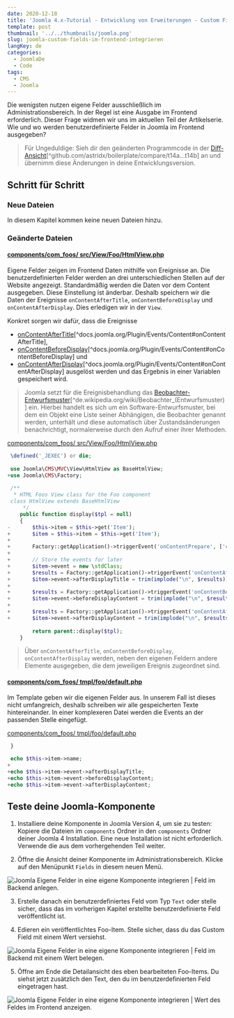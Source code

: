 ```yaml
---
date: 2020-12-18
title: 'Joomla 4.x-Tutorial - Entwicklung von Erweiterungen - Custom Fields (Eigene Felder) im Frontend'
template: post
thumbnail: '../../thumbnails/joomla.png'
slug: joomla-custom-fields-im-frontend-integrieren
langKey: de
categories:
  - JoomlaDe
  - Code
tags:
  - CMS
  - Joomla
---
```


Die wenigsten nutzen eigene Felder ausschließlich im Administrationsbereich. In der Regel ist eine Ausgabe im Frontend erforderlich. Dieser Frage widmen wir uns im aktuellen Teil der Artikelserie. Wie und wo werden benutzerdefinierte Felder in Joomla im Frontend ausgegeben?<!-- \index{Eigene Felder!Frontend} --><!-- \index{Custom Fields!Frontend} -->

> Für Ungeduldige: Sieh dir den geänderten Programmcode in der [Diff-Ansicht](https://github.com/astridx/boilerplate/compare/t14a...t14b)[^github.com/astridx/boilerplate/compare/t14a...t14b] an und übernimm diese Änderungen in deine Entwicklungsversion.

## Schritt für Schritt

### Neue Dateien

In diesem Kapitel kommen keine neuen Dateien hinzu.

### Geänderte Dateien

<!-- prettier-ignore -->
#### [components/com\_foos/ src/View/Foo/HtmlView.php ](https://github.com/astridx/boilerplate/compare/t14a...t14b#diff-02a4c6dd3e5ef61740a32d58e2b6a7fbcbeb430b6b03e3f740934fa296fc0c82)

Eigene Felder zeigen im Frontend Daten mithilfe von Ereignisse an. Die benutzerdefinierten Felder werden an drei unterschiedlichen Stellen auf der Website angezeigt. Standardmäßig werden die Daten vor dem Content ausgegeben. Diese Einstellung ist änderbar. Deshalb speichern wir die Daten der Ereignisse `onContentAfterTitle`, `onContentBeforeDisplay` und `onContentAfterDisplay`. Dies erledigen wir in der `View`.

Konkret sorgen wir dafür, dass die Ereignisse<!-- \index{Ereignis!onContentAfterDisplay} --><!-- \index{Ereignis!onContentBeforeDisplay} --><!-- \index{Ereignis!onContentAfterTitle} --><!-- \index{Event!onContentAfterDisplay} --><!-- \index{Event!onContentBeforeDisplay} --><!-- \index{Event!onContentAfterTitle} -->

- [onContentAfterTitle](https://docs.joomla.org/Plugin/Events/Content#onContentAfterTitle)[^docs.joomla.org/Plugin/Events/Content#onContentAfterTitle],
- [onContentBeforeDisplay](https://docs.joomla.org/Plugin/Events/Content#onContentBeforeDisplay)[^docs.joomla.org/Plugin/Events/Content#onContentBeforeDisplay] und
- [onContentAfterDisplay](https://docs.joomla.org/Plugin/Events/Content#onContentAfterDisplay)[^docs.joomla.org/Plugin/Events/Content#onContentAfterDisplay]
  ausgelöst werden und das Ergebnis in einer Variablen gespeichert wird.

> Joomla setzt für die Ereignisbehandlung das [Beobachter-Entwurfsmuster](https://de.wikipedia.org/wiki/Beobachter_(Entwurfsmuster))[^de.wikipedia.org/wiki/Beobachter_(Entwurfsmuster)] ein. Hierbei handelt es sich um ein Software-Entwurfsmuster, bei dem ein Objekt eine Liste seiner Abhängigen, die Beobachter genannt werden, unterhält und diese automatisch über Zustandsänderungen benachrichtigt, normalerweise durch den Aufruf einer ihrer Methoden.<!-- \index{Entwurfsmuster!Beobachter} -->

[components/com_foos/ src/View/Foo/HtmlView.php ](https://github.com/astridx/boilerplate/blob/54b05b97d53ba27cb0a07f1c3f6ba5aa344e2750/src/components/com_foos/src/View/Foo/HtmlView.php)

```php {diff}
 \defined('_JEXEC') or die;
 
 use Joomla\CMS\MVC\View\HtmlView as BaseHtmlView;
+use Joomla\CMS\Factory;
 
 /**
  * HTML Foos View class for the Foo component
 class HtmlView extends BaseHtmlView
 	 */
 	public function display($tpl = null)
 	{
-		$this->item = $this->get('Item');
+		$item = $this->item = $this->get('Item');
+
+		Factory::getApplication()->triggerEvent('onContentPrepare', ['com_foos.foo', &$item]);
+
+		// Store the events for later
+		$item->event = new \stdClass;
+		$results = Factory::getApplication()->triggerEvent('onContentAfterTitle', ['com_foos.foo', &$item, &$item->params]);
+		$item->event->afterDisplayTitle = trim(implode("\n", $results));
+
+		$results = Factory::getApplication()->triggerEvent('onContentBeforeDisplay', ['com_foos.foo', &$item, &$item->params]);
+		$item->event->beforeDisplayContent = trim(implode("\n", $results));
+
+		$results = Factory::getApplication()->triggerEvent('onContentAfterDisplay', ['com_foos.foo', &$item, &$item->params]);
+		$item->event->afterDisplayContent = trim(implode("\n", $results));
 
 		return parent::display($tpl);
 	}
```

> Über `onContentAfterTitle`, `onContentBeforeDisplay`, `onContentAfterDisplay` werden, neben den eigenen Feldern andere Elemente ausgegeben, die dem jeweiligen Ereignis zugeordnet sind.

<!-- prettier-ignore -->
#### [components/com\_foos/ tmpl/foo/default.php](https://github.com/astridx/boilerplate/compare/t14a...t14b#diff-11c9422cefaceff18372b720bf0e2f8fb05cda454054cd3bc38faf6a39e4f7d6)

Im Template geben wir die eigenen Felder aus. In unserem Fall ist dieses nicht umfangreich, deshalb schreiben wir alle gespeicherten Texte hintereinander. In einer komplexeren Datei werden die Events an der passenden Stelle eingefügt.

[components/com_foos/ tmpl/foo/default.php](https://github.com/astridx/boilerplate/blob/6f52944757be5b7839c787338dc81932d7d25b59/src/components/com_foos/tmpl/foo/default.php)

```php {diff}
 }
 
 echo $this->item->name;
+
+echo $this->item->event->afterDisplayTitle;
+echo $this->item->event->beforeDisplayContent;
+echo $this->item->event->afterDisplayContent;

```

## Teste deine Joomla-Komponente

1. Installiere deine Komponente in Joomla Version 4, um sie zu testen: Kopiere die Dateien im `components` Ordner in den `components` Ordner deiner Joomla 4 Installation. Eine neue Installation ist nicht erforderlich. Verwende die aus dem vorhergehenden Teil weiter.

2. Öffne die Ansicht deiner Komponente im Administrationsbereich. Klicke auf den Menüpunkt `Fields` in diesem neuen Menü.

![Joomla Eigene Felder in eine eigene Komponente integrieren | Feld im Backend anlegen.](/images/j4x17x1.png)

3. Erstelle danach ein benutzerdefiniertes Feld vom Typ `Text` oder stelle sicher, dass das im vorherigen Kapitel erstellte benutzerdefinierte Feld veröffentlicht ist.

4. Edieren ein veröffentlichtes Foo-Item. Stelle sicher, dass du das Custom Field mit einem Wert versiehst.

![Joomla Eigene Felder in eine eigene Komponente integrieren | Feld im Backend mit einem Wert belegen.](/images/j4x18x1.png)

5. Öffne am Ende die Detailansicht des eben bearbeiteten Foo-Items. Du siehst jetzt zusätzlich den Text, den du im benutzerdefinierten Feld eingetragen hast.

![Joomla Eigene Felder in eine eigene Komponente integrieren | Wert des Feldes im Frontend anzeigen.](/images/j4x18x2.png)
